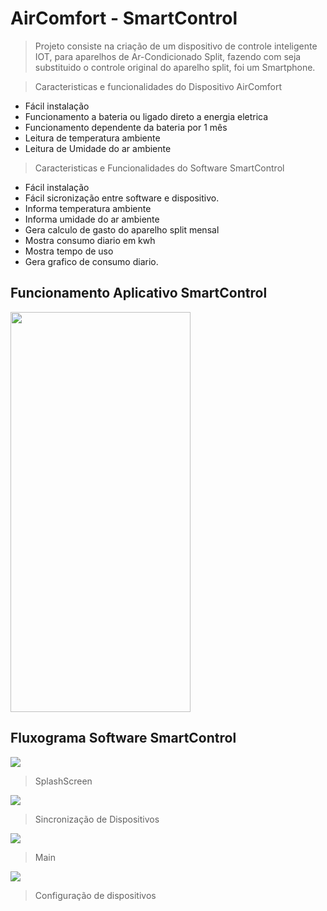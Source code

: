 # AirComfort - SmartControl

> Projeto consiste na criação de um dispositivo de controle inteligente IOT, para aparelhos de Ar-Condicionado Split, fazendo com seja substituido o controle original do aparelho split, foi um Smartphone.

> Caracteristicas e funcionalidades do Dispositivo AirComfort
 * Fácil instalação
 * Funcionamento a bateria ou ligado direto a energia eletrica
 * Funcionamento dependente da bateria por 1 mês
 * Leitura de temperatura ambiente
 * Leitura de Umidade do ar ambiente

> Caracteristicas e Funcionalidades do Software SmartControl
* Fácil instalação
* Fácil sicronização entre software e dispositivo.
* Informa temperatura ambiente
* Informa umidade do ar ambiente
* Gera calculo de gasto do aparelho split mensal
* Mostra consumo diario em kwh
* Mostra tempo de uso
* Gera grafico de consumo diario.
 
## Funcionamento Aplicativo SmartControl

<p align="left">
  <img width="288" height="640" src="/func.gif">
</p>







 




## Fluxograma Software SmartControl

![](splash.jpg)
>SplashScreen

![](sincro.jpg)
>Sincronização de Dispositivos

![](dashboard.jpg)
>Main

![](config.jpg)
>Configuração de dispositivos








